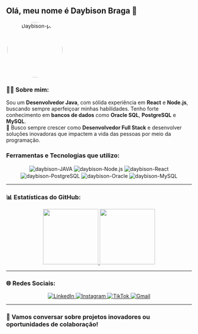 ## Olá, meu nome é **Daybison Braga** 👋

<div style="display: inline-block; text-align: center;">
  <img align="right" alt="Daybison-pic" height="150" style="border-radius: 50%;" src="http://www.abrafi.org.br/js/ckeditor/foto_internas/Ideias.png?width=676&height=676">
</div>

### 🧑‍💻 Sobre mim:
Sou um **Desenvolvedor Java**, com sólida experiência em **React** e **Node.js**, buscando sempre aperfeiçoar minhas habilidades. Tenho forte conhecimento em **bancos de dados** como **Oracle SQL**, **PostgreSQL** e **MySQL**.  
🌱 Busco sempre crescer como **Desenvolvedor Full Stack** e desenvolver soluções inovadoras que impactem a vida das pessoas por meio da programação.

### Ferramentas e Tecnologias que utilizo:
<div style="text-align: center;">
  <img align="center" alt="daybison-JAVA" src="https://img.shields.io/badge/Java-F7DF1E?style=for-the-badge&logo=coffeescript&logoColor=black">
  <img align="center" alt="daybison-Node.js" src="https://img.shields.io/badge/Node.js-6CC24A?style=for-the-badge&logo=Node.js&logoColor=black">
  <img align="center" alt="daybison-React" src="https://img.shields.io/badge/React-1572B6?style=for-the-badge&logo=react&logoColor=white">
  <img align="center" alt="daybison-PostgreSQL" src="https://img.shields.io/badge/PostgreSQL-336791?style=for-the-badge&logo=postgresql&logoColor=white">
  <img align="center" alt="daybison-Oracle" src="https://img.shields.io/badge/OracleSQL-F80000?style=for-the-badge&logo=databricks&logoColor=white">
  <img align="center" alt="daybison-MySQL" src="https://img.shields.io/badge/MySQL-blue?style=for-the-badge&logo=MySQL&logoColor=black">
</div>

---

### 📊 **Estatísticas do GitHub:**
<div align="center">
  <a href="https://github.com/deybisonbr">
    <img height="150em" src="https://github-readme-stats.vercel.app/api?username=deybisonbr&show_icons=true&theme=github_dark&include_all_commits=true&count_private=true"/>
    <img height="150em" src="https://github-readme-stats.vercel.app/api/top-langs/?username=deybisonbr&layout=compact&langs_count=7&theme=github_dark"/>
  </a>
</div>

---

### 🌐 **Redes Sociais:**
<div style="text-align: center;">
  <a href="https://www.linkedin.com/in/daybison-br/">
    <img alt="LinkedIn" src="https://img.shields.io/badge/Linkedin-0a66c2?style=for-the-badge&logo=Linkedin&logoColor=white">
  </a>
  <a href="https://www.instagram.com/deybisonbraga/">
    <img alt="Instagram" src="https://img.shields.io/badge/Instagram-E4405F?style=for-the-badge&logo=instagram&logoColor=white">
  </a>
  <a href="https://www.tiktok.com/@deybisonb?">
    <img alt="TikTok" src="https://img.shields.io/badge/TikTok-161616?style=for-the-badge&logo=tiktok&logoColor=white">
  </a>
  <a href="mailto:deybisonbraga@gmail.com">
    <img alt="Gmail" src="https://img.shields.io/badge/Gmail-ff7200?style=for-the-badge&logo=Gmail&logoColor=white">
  </a>
</div>

---

### 📩 **Vamos conversar sobre projetos inovadores ou oportunidades de colaboração!**
